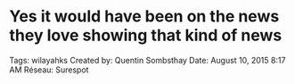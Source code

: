 # Yes it would have been on the news they love showing that kind of news

Tags: wilayahks
Created by: Quentin Sombsthay
Date: August 10, 2015 8:17 AM
Réseau: Surespot